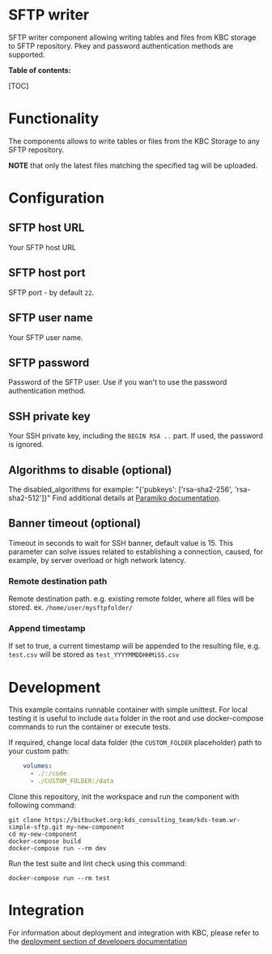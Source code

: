 # SFTP writer

SFTP writer component allowing writing tables and files from KBC storage to SFTP repository. Pkey and password authentication 
methods are supported.

**Table of contents:**  
  
[TOC]

# Functionality

The components allows to write tables or files from the KBC Storage to any SFTP repository.

**NOTE** that only the latest files matching the specified tag will be uploaded.

# Configuration
 
## SFTP host URL

Your SFTP host URL

## SFTP host port

SFTP port - by default `22`.

## SFTP user name

Your SFTP user name.

## SFTP password

Password of the SFTP user. Use if you wan't to use the password authentication method.

## SSH private key

Your SSH private key, including the `BEGIN RSA ..` part. If used, the password is ignored.

## Algorithms to disable (optional)

The disabled_algorithms for example: "{'pubkeys': ['rsa-sha2-256', 'rsa-sha2-512']}" Find additional details at [Paramiko documentation](https://docs.paramiko.org/en/latest/api/transport.html?highlight=disabled_algorithms).

## Banner timeout (optional)

Timeout in seconds to wait for SSH banner, default value is 15. This parameter can solve issues related to establishing a connection, caused, for example, by server overload or high network latency.



### Remote destination path

Remote destination path. e.g. existing remote folder, where all files will be stored. ex. `/home/user/mysftpfolder/`

### Append timestamp

If set to true, a current timestamp will be appended to the resulting file, e.g. `test.csv` will be stored as 
 `test_YYYYMMDDHHMiSS.csv`

 
# Development
 
This example contains runnable container with simple unittest. For local testing it is useful to include `data` folder in the root
and use docker-compose commands to run the container or execute tests. 

If required, change local data folder (the `CUSTOM_FOLDER` placeholder) path to your custom path:
```yaml
    volumes:
      - ./:/code
      - ./CUSTOM_FOLDER:/data
```

Clone this repository, init the workspace and run the component with following command:

```
git clone https://bitbucket.org:kds_consulting_team/kds-team.wr-simple-sftp.git my-new-component
cd my-new-component
docker-compose build
docker-compose run --rm dev
```

Run the test suite and lint check using this command:

```
docker-compose run --rm test
```

# Integration

For information about deployment and integration with KBC, please refer to the [deployment section of developers documentation](https://developers.keboola.com/extend/component/deployment/) 